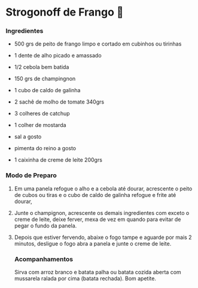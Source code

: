 # Strogonoff de Frango :chicken:

### Ingredientes

 - 500 grs de peito de frango limpo e cortado em cubinhos ou tirinhas

 - 1 dente de alho picado e amassado

 - 1/2 cebola bem batida

 - 150 grs de champingnon

 - 1 cubo de caldo de galinha

 - 2 sachê de molho de tomate 340grs

 - 3 colheres de catchup

 - 1 colher de mostarda

 - sal a gosto

 - pimenta do reino a gosto

 - 1 caixinha de creme de leite 200grs

  ### Modo de Preparo

1. Em uma panela refogue o alho e a cebola até dourar, acrescente o peito de cubos ou tiras e o cubo de caldo de galinha refogue e frite até dourar, 

2. Junte o champignon, acrescente os demais ingredientes com exceto o creme de leite, deixe ferver, mexa de vez em quando para evitar de pegar o fundo da panela.

3. Depois que estiver fervendo, abaixe o fogo tampe e aguarde por mais 2 minutos, desligue o fogo abra a panela e junte o creme de leite.

   ### Acompanhamentos

   Sirva com arroz branco e batata palha ou batata cozida aberta com mussarela ralada por cima (batata rechada). Bom apetite.